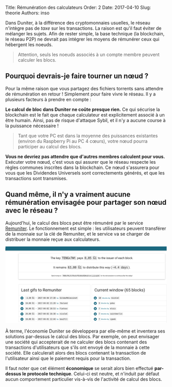 Title: Rémunération des calculateurs
Order: 2
Date: 2017-04-10
Slug: theorie
Authors: inso

Dans Duniter, à la différence des cryptomonnaies usuelles, le réseau n'intègre pas de *taxe* sur les transactions.
La raison est qu'il faut éviter de mélanger les sujets. Afin de rester simple, la base technique (la blockchain, 
le réseau P2P) ne devrait pas intégrer les moyens de rémunérer ceux qui hébergent les noeuds.

>Attention, seuls les noeuds associés à un compte membre peuvent calculer les blocs.

## Pourquoi devrais-je faire tourner un nœud ?

Pour la même raison que vous partagez des fichiers torrents sans attendre de rémunération en retour ! Simplement
pour faire vivre le réseau. Il y a plusieurs facteurs à prendre en compte :

**Le calcul de bloc dans Duniter ne coûte presque rien.** Ce qui sécurise la blockchain est le fait que chaque calculateur
est explicitement associé à un être humain. Ainsi, pas de risque d'attaque Sybil, et il n'y a aucune course à la
puissance nécessaire !

> Tant que votre PC est dans la moyenne des puissances existantes (environ du Raspberry Pi au PC 4 cœurs), votre nœud pourra participer au calcul des blocs.

**Vous ne devriez pas attendre que d'autres membres calculent pour vous.** Exécuter votre nœud, c'est vous qui assurer que le 
réseau respecte les règles communes inscrites dans la blockchain. Ce nœud s'assurera pour vous que les Dividendes
Universels sont correctements générés, et que les transactions sont transmises.

## Quand même, il n'y a vraiment aucune rémunération envisagée pour partager son nœud avec le réseau ?

Aujourd'hui, le calcul des blocs peut être rémunéré par le service [Remuniter](https://remuniter.cgeek.fr/#/). Le fonctionnement est simple : les utilisateurs peuvent transférer de la monnaie sur la clé de Remuniter, et le service va se charger de distribuer la monnaie reçue aux calculateurs.
 
![RemuniterScreenshot](../../images/wiki/remuniter.png)

À terme, l'économie Duniter se développera par elle-même et inventera ses solutions par-dessus le calcul des blocs. Par exemple, on peut envisager une société qui accepterait de ne calculer des blocs contenant des transactions d'utilisateurs que s'ils ont envoyé de la monnaie à cette société. Elle calculerait alors des blocs contenant la transaction de l'utilisateur ainsi que le paiement requis pour la transaction.

Il faut noter que cet élément **économique** se serait alors bien effectué **par-dessus le protocole technique**. Celui-ci est neutre, et n'induit par défaut aucun comportement particulier vis-à-vis de l'activité de calcul des blocs.

